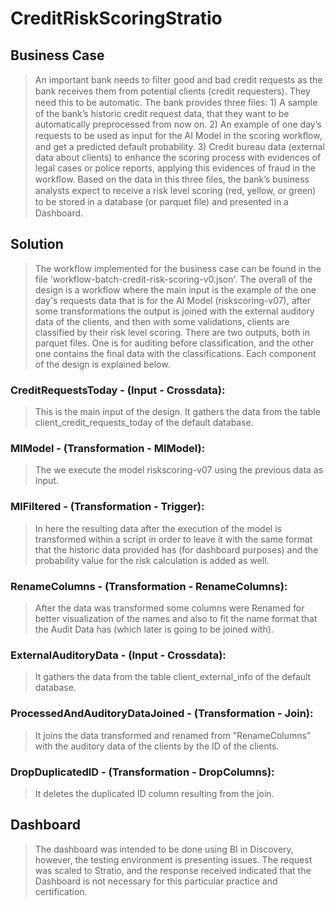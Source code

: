 # CreditRiskScoringStratio

## Business Case

> An important bank needs to ﬁlter good and bad credit requests as the bank receives them from potential clients (credit requesters). They need this to be automatic. The bank provides three ﬁles: 1) A sample of the bank’s historic credit request data, that they want to be automatically preprocessed from now on. 2) An example of one day’s requests to be used as input for the AI Model in the scoring workﬂow, and get a predicted default probability. 3) Credit bureau data (external data about clients) to enhance the scoring process with evidences of legal cases or police reports, applying this evidences of fraud in the workﬂow. Based on the data in this three ﬁles, the bank’s business analysts expect to receive a risk level scoring (red, yellow, or green) to be stored in a database (or parquet ﬁle) and presented in a Dashboard.

## Solution

> The workflow implemented for the business case can be found in the file 'workflow-batch-credit-risk-scoring-v0.json'. The overall of the design is a workflow where the main input is the example of the one day's requests data that is for the AI Model (riskscoring-v07), after some transformations the output is joined with the external auditory data of the clients, and then with some validations, clients are classified by their risk level scoring. There are two outputs, both in parquet files. One is for auditing before classification, and the other one contains the final data with the classifications. Each component of the design is explained below.

### CreditRequestsToday - (Input - Crossdata):

> This is the main input of the design. It gathers the data from the table client_credit_requests_today of the default database.

### MlModel - (Transformation - MlModel):

> The we execute the model riskscoring-v07 using the previous data as input.

### MlFiltered - (Transformation - Trigger):

> In here the resulting data after the execution of the model is transformed within a script in order to leave it with the same format that the historic data provided has (for dashboard purposes) and the probability value for the risk calculation is added as well.

### RenameColumns - (Transformation - RenameColumns):

> After the data was transformed some columns were Renamed for better visualization of the names and also to fit the name format that the Audit Data has (which later is going to be joined with).

### ExternalAuditoryData - (Input - Crossdata):

> It gathers the data from the table client_external_info of the default database.

### ProcessedAndAuditoryDataJoined - (Transformation - Join):

> It joins the data transformed and renamed from "RenameColumns" with the auditory data of the clients by the ID of the clients.

### DropDuplicatedID - (Transformation - DropColumns):

> It deletes the duplicated ID column resulting from the join.

## Dashboard

> The dashboard was intended to be done using BI in Discovery, however, the testing environment is presenting issues. The request was scaled to Stratio, and the response received indicated that the Dashboard is not necessary for this particular practice and certification.

